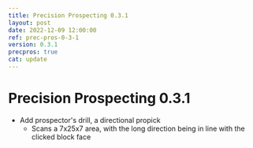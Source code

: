 ```yaml
---
title: Precision Prospecting 0.3.1
layout: post
date: 2022-12-09 12:00:00
ref: prec-pros-0-3-1
version: 0.3.1
precpros: true
cat: update
---
```


# Precision Prospecting 0.3.1

- Add prospector's drill, a directional propick
    - Scans a 7x25x7 area, with the long direction being in line with the clicked block face
